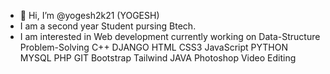 - 👋 Hi, I’m @yogesh2k21 (YOGESH)
- I am a second year Student pursing Btech.
- I am interested in Web development currently working on Data-Structure Problem-Solving C++ DJANGO
                                                          HTML CSS3 JavaScript PYTHON MYSQL
                                                          PHP GIT Bootstrap Tailwind JAVA
                                                          Photoshop Video Editing
                                                          

